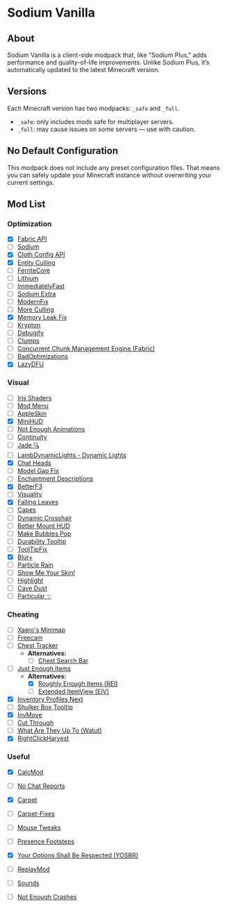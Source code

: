 # Sodium Vanilla

## About

Sodium Vanilla is a client-side modpack that, like "Sodium Plus," adds performance and quality-of-life improvements. Unlike Sodium Plus, it’s automatically updated to the latest Minecraft version.

## Versions

Each Minecraft version has two modpacks: `_safe` and `_full`.

* `_safe`: only includes mods safe for multiplayer servers.
* `_full`: may cause issues on some servers — use with caution.

## No Default Configuration

This modpack does not include any preset configuration files.
That means you can safely update your Minecraft instance without overwriting your current settings.

## Mod List

### Optimization

- [x] [Fabric API](https://modrinth.com/mod/fabric-api)
- [ ] [Sodium](https://modrinth.com/mod/sodium)
- [x] [Cloth Config API](https://modrinth.com/mod/cloth-config)
- [x] [Entity Culling](https://modrinth.com/mod/entityculling)
- [ ] [FerriteCore](https://modrinth.com/mod/ferrite-core)
- [ ] [Lithium](https://modrinth.com/mod/lithium)
- [ ] [ImmediatelyFast](https://modrinth.com/mod/immediatelyfast)
- [ ] [Sodium Extra](https://modrinth.com/mod/sodium-extra)
- [ ] [ModernFix](https://modrinth.com/mod/modernfix)
- [ ] [More Culling](https://modrinth.com/mod/moreculling)
- [x] [Memory Leak Fix](https://modrinth.com/mod/memoryleakfix)
- [ ] [Krypton](https://modrinth.com/mod/krypton)
- [ ] [Debugify](https://modrinth.com/mod/debugify)
- [ ] [Clumps](https://modrinth.com/mod/clumps)
- [ ] [Concurrent Chunk Management Engine (Fabric)](https://modrinth.com/mod/c2me-fabric)
- [ ] [BadOptimizations](https://modrinth.com/mod/badoptimizations)
- [x] [LazyDFU](https://modrinth.com/mod/lazydfu)

### Visual

- [ ] [Iris Shaders](https://modrinth.com/mod/iris)
- [ ] [Mod Menu](https://modrinth.com/mod/modmenu)
- [ ] [AppleSkin](https://modrinth.com/mod/appleskin)
- [x] [MiniHUD](https://modrinth.com/mod/minihud)
- [ ] [Not Enough Animations](https://modrinth.com/mod/not-enough-animations)
- [ ] [Continuity](https://modrinth.com/mod/continuity)
- [ ] [Jade 🔍](https://modrinth.com/mod/jade)
- [ ] [LambDynamicLights - Dynamic Lights](https://modrinth.com/mod/lambdynamiclights)
- [x] [Chat Heads](https://modrinth.com/mod/chat-heads)
- [ ] [Model Gap Fix](https://modrinth.com/mod/modelfix)
- [ ] [Enchantment Descriptions](https://modrinth.com/mod/enchantment-descriptions)
- [x] [BetterF3](https://modrinth.com/mod/betterf3)
- [ ] [Visuality](https://modrinth.com/mod/visuality)
- [x] [Falling Leaves](https://modrinth.com/mod/fallingleaves)
- [ ] [Capes](https://modrinth.com/mod/capes)
- [ ] [Dynamic Crosshair](https://modrinth.com/mod/dynamiccrosshair)
- [ ] [Better Mount HUD](https://modrinth.com/mod/better-mount-hud)
- [ ] [Make Bubbles Pop](https://modrinth.com/mod/make_bubbles_pop)
- [ ] [Durability Tooltip](https://modrinth.com/mod/durability-tooltip)
- [ ] [ToolTipFix](https://modrinth.com/mod/tooltipfix)
- [x] [Blur+](https://modrinth.com/mod/blur-plus)
- [ ] [Particle Rain](https://modrinth.com/mod/particle-rain)
- [ ] [Show Me Your Skin!](https://modrinth.com/mod/show-me-your-skin)
- [ ] [Highlight](https://modrinth.com/mod/highlight)
- [ ] [Cave Dust](https://modrinth.com/mod/cave-dust)
- [ ] [Particular ✨](https://modrinth.com/mod/particular)

### Cheating

- [ ] [Xaero's Minimap](https://modrinth.com/mod/xaeros-minimap)
- [ ] [Freecam](https://modrinth.com/mod/freecam)
- [ ] [Chest Tracker](https://modrinth.com/mod/chest-tracker)
  - **Alternatives:**
    - [ ] [Chest Search Bar](https://modrinth.com/mod/chest-search-bar)
- [ ] [Just Enough Items](https://modrinth.com/mod/jei)
  - **Alternatives:**
    - [x] [Roughly Enough Items (REI)](https://modrinth.com/mod/rei)
    - [ ] [Extended ItemView (EIV)](https://modrinth.com/mod/eiv)
- [x] [Inventory Profiles Next](https://modrinth.com/mod/inventory-profiles-next)
- [ ] [Shulker Box Tooltip](https://modrinth.com/mod/shulkerboxtooltip)
- [x] [InvMove](https://modrinth.com/mod/invmove)
- [ ] [Cut Through](https://modrinth.com/mod/cut-through)
- [ ] [What Are They Up To (Watut)](https://modrinth.com/mod/what-are-they-up-to)
- [x] [RightClickHarvest](https://modrinth.com/mod/rightclickharvest)

### Useful

- [x] [CalcMod](https://modrinth.com/mod/calcmod)
- [ ] [No Chat Reports](https://modrinth.com/mod/no-chat-reports)
- [x] [Carpet](https://modrinth.com/mod/carpet)
- [ ] [Carpet-Fixes](https://modrinth.com/mod/carpet-fixes)
- [ ] [Mouse Tweaks](https://modrinth.com/mod/mouse-tweaks)
- [ ] [Presence Footsteps](https://modrinth.com/mod/presence-footsteps)
- [x] [Your Options Shall Be Respected (YOSBR)](https://modrinth.com/mod/yosbr)
- [ ] [ReplayMod](https://modrinth.com/mod/replaymod)
- [ ] [Sounds](https://modrinth.com/mod/sound)
- [ ] [Not Enough Crashes](https://modrinth.com/mod/notenoughcrashes)


